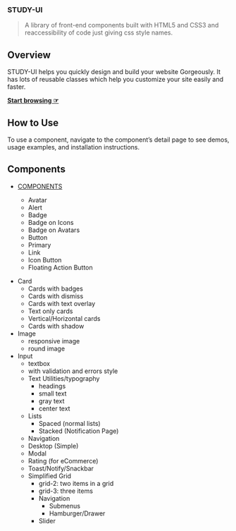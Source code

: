 ### STUDY-UI

> A library of  front-end components built with HTML5 and CSS3 and reaccessibility of code just giving css style names.

## Overview
  STUDY-UI helps you quickly design and build your website Gorgeously. It has lots of reusable classes which help you customize your site easily and faster.
  
**[Start browsing ☞](https://component-library-shivani.netlify.app)**

## How to Use

To use a component, navigate to the component’s detail page to see demos, usage examples, and installation instructions.

## Components

* [COMPONENTS](https://github.com/BISINIGISHIVANI/component-library/tree/development/components)

    - Avatar
    - Alert
    - Badge
    - Badge on Icons
    - Badge on Avatars
   - Button
    - Primary
    - Link
    - Icon Button
    - Floating Action Button
 - Card
    - Cards with badges
    - Cards with dismiss
    - Cards with text overlay
    - Text only cards
    - Vertical/Horizontal cards
    - Cards with shadow
 - Image
    - responsive image
    - round image
 - Input
    - textbox
    - with validation and errors style
    - Text Utilities/typography
        - headings
        - small text
        - gray text
        - center text
    - Lists
        -  Spaced (normal lists)
        -   Stacked (Notification Page)
    - Navigation
    - Desktop (Simple)
    - Modal
    - Rating (for eCommerce)
    - Toast/Notify/Snackbar
    - Simplified Grid
        - grid-2: two items in a grid
        - grid-3: three items
        -  Navigation
            - Submenus
            - Hamburger/Drawer
         - Slider
